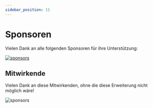 ```yaml
---
sidebar_position: 11
---
```


# Sponsoren

Vielen Dank an alle folgenden Sponsoren für ihre Unterstützung:

<p>
<object style={{width:"100%"}} type="image/svg+xml" data="/assets/sponsorkit/sponsors.svg?v=c863abade62b2e79f5d5703535aeade9c682fa12"><a target="_blank" href="/docs/donate">
<img alt="sponsors" src="/assets/sponsorkit/sponsors.svg?v=c863abade62b2e79f5d5703535aeade9c682fa12"/></a></object>
</p>

## Mitwirkende

Vielen Dank an diese Mitwirkenden, ohne die diese Erweiterung nicht möglich wäre!

<p >
<object style={{width:"100%"}} type="image/svg+xml" data="/assets/contributors/contributors.svg?v=e746a736c80bc7dda9662af0d917e5897559d6c9"><img alt="sponsors" src="/assets/contributors/contributors.svg?v=e746a736c80bc7dda9662af0d917e5897559d6c9"/></object>
</p>